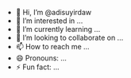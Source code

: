 - 👋 Hi, I’m @adisuyirdaw
- 👀 I’m interested in ...
- 🌱 I’m currently learning ...
- 💞️ I’m looking to collaborate on ...
- 📫 How to reach me ...
- 😄 Pronouns: ...
- ⚡ Fun fact: ...

<!---
adisuyird/adisuyird is a ✨ special ✨ repository because its `README.md` (this file) appears on your GitHub profile.
You can click the Preview link to take a look at your changes.
--->
